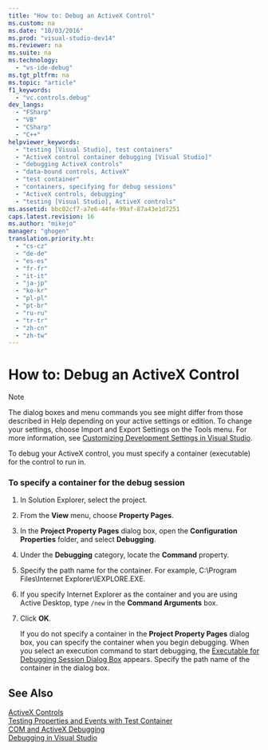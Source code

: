 ```yaml
---
title: "How to: Debug an ActiveX Control"
ms.custom: na
ms.date: "10/03/2016"
ms.prod: "visual-studio-dev14"
ms.reviewer: na
ms.suite: na
ms.technology: 
  - "vs-ide-debug"
ms.tgt_pltfrm: na
ms.topic: "article"
f1_keywords: 
  - "vc.controls.debug"
dev_langs: 
  - "FSharp"
  - "VB"
  - "CSharp"
  - "C++"
helpviewer_keywords: 
  - "testing [Visual Studio], test containers"
  - "ActiveX control container debugging [Visual Studio]"
  - "debugging ActiveX controls"
  - "data-bound controls, ActiveX"
  - "test container"
  - "containers, specifying for debug sessions"
  - "ActiveX controls, debugging"
  - "testing [Visual Studio], ActiveX controls"
ms.assetid: bbc02cf7-a7e6-44fe-99af-87a43e1d7251
caps.latest.revision: 16
ms.author: "mikejo"
manager: "ghogen"
translation.priority.ht: 
  - "cs-cz"
  - "de-de"
  - "es-es"
  - "fr-fr"
  - "it-it"
  - "ja-jp"
  - "ko-kr"
  - "pl-pl"
  - "pt-br"
  - "ru-ru"
  - "tr-tr"
  - "zh-cn"
  - "zh-tw"
---
```

# How to: Debug an ActiveX Control
> [!NOTE]
>  The dialog boxes and menu commands you see might differ from those described in Help depending on your active settings or edition. To change your settings, choose Import and Export Settings on the Tools menu. For more information, see [Customizing Development Settings in Visual Studio](assetId:///22c4debb-4e31-47a8-8f19-16f328d7dcd3).  
  
 To debug your ActiveX control, you must specify a container (executable) for the control to run in.  
  
### To specify a container for the debug session  
  
1.  In Solution Explorer, select the project.  
  
2.  From the **View** menu, choose **Property Pages**.  
  
3.  In the **Project Property Pages** dialog box, open the **Configuration Properties** folder, and select **Debugging**.  
  
4.  Under the **Debugging** category, locate the **Command** property.  
  
5.  Specify the path name for the container. For example, C:\Program Files\Internet Explorer\IEXPLORE.EXE.  
  
6.  If you specify Internet Explorer as the container and you are using Active Desktop, type `/new` in the **Command Arguments** box.  
  
7.  Click **OK**.  
  
     If you do not specify a container in the **Project Property Pages** dialog box, you can specify the container when you begin debugging. When you select an execution command to start debugging, the [Executable for Debugging Session Dialog Box](../debugger/executable-for-debugging-session-dialog-box.md) appears. Specify the path name of the container in the dialog box.  
  
## See Also  
 [ActiveX Controls](../Topic/ActiveX%20Controls.md)   
 [Testing Properties and Events with Test Container](../Topic/Testing%20Properties%20and%20Events%20with%20Test%20Container.md)   
 [COM and ActiveX Debugging](../debugger/com-and-activex-debugging.md)   
 [Debugging in Visual Studio](../debugger/debugging-in-visual-studio.md)